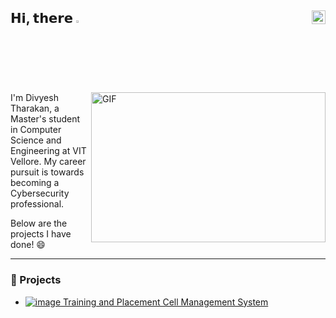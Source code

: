 ## 𝗛𝗶, 𝘁𝗵𝗲𝗿𝗲 <img src="https://media.giphy.com/media/hvRJCLFzcasrR4ia7z/giphy.gif" width="2.5%"/> [<img align="right" src="https://upload.wikimedia.org/wikipedia/commons/c/ca/LinkedIn_logo_initials.png" width="22px"/>]([https://www.linkedin.com/in/divyesh-tharakan/](https://www.linkedin.com/in/divyesh-tharakan-3a6225195?utm_source=share&utm_campaign=share_via&utm_content=profile&utm_medium=android_app))


<img align="right" alt="GIF" src="https://github.com/abhisheknaiidu/abhisheknaiidu/blob/master/code.gif?raw=true" width="375" height="240"/>

I'm Divyesh Tharakan, a Master's student in Computer Science and Engineering at VIT Vellore. My career pursuit is towards becoming a Cybersecurity professional.

Below are the projects I have done! 😄

---
                                                                                                                                          
### 📇 Projects
                                                                                                                                          
- [![image](https://github.com/user-attachments/assets/4f899e8d-ba5b-437d-9891-2aae53a95bc1)
 Training and Placement Cell Management System ](https://github.com/divyeshtharakan/Training-and-Placement-Cell.git)                                                                             

